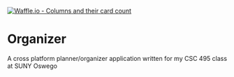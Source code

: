 [![Waffle.io - Columns and their card count](https://badge.waffle.io/stephendicerce/organizer.svg?columns=Ready,In%20Progress,Ready%20for%20Testing,Testing%20in%20Progress )](https://waffle.io/stephendicerce/organizer)

# Organizer
A cross platform planner/organizer application written for my CSC 495 class at SUNY Oswego
